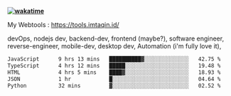 **[![wakatime](https://wakatime.com/badge/user/87646243-158a-4241-a3cb-668e1fa2dbb8.svg)](https://wakatime.com/@87646243-158a-4241-a3cb-668e1fa2dbb8?style=plastic)**


My Webtools : https://tools.imtaqin.id/


devOps, nodejs dev, backend-dev, frontend (maybe?), software engineer, reverse-engineer, mobile-dev, desktop dev, Automation (i'm fully love it), 

<!--START_SECTION:waka-->

```txt
JavaScript      9 hrs 13 mins   ██████████▓░░░░░░░░░░░░░░   42.75 %
TypeScript      4 hrs 12 mins   █████░░░░░░░░░░░░░░░░░░░░   19.48 %
HTML            4 hrs 5 mins    ████▓░░░░░░░░░░░░░░░░░░░░   18.93 %
JSON            1 hr            █░░░░░░░░░░░░░░░░░░░░░░░░   04.64 %
Python          32 mins         ▓░░░░░░░░░░░░░░░░░░░░░░░░   02.52 %
```

<!--END_SECTION:waka-->
